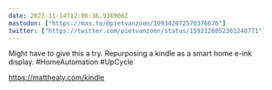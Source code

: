 ```yaml
---
date: 2022-11-14T12:06:36.936906Z
mastodon: ["https://mas.to/@pietvanzoen/109342072570376676"]
twitter: ["https://twitter.com/pietvanzoen/status/1592126852361248771"]
---
```

Might have to give this a try. Repurposing a kindle as a smart home e-ink display. #HomeAutomation #UpCycle

https://matthealy.com/kindle

